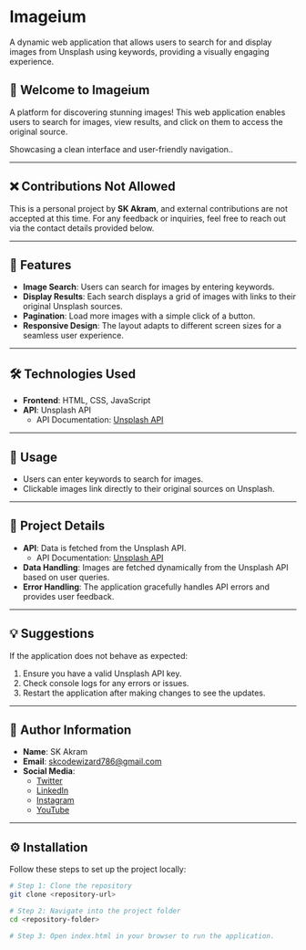 # Imageium

A dynamic web application that allows users to search for and display images from Unsplash using keywords, providing a visually engaging experience.

## 🎉 Welcome to Imageium

A platform for discovering stunning images! This web application enables users to search for images, view results, and click on them to access the original source.

Showcasing a clean interface and user-friendly navigation..

---

## ❌ Contributions Not Allowed

This is a personal project by **SK Akram**, and external contributions are not accepted at this time. For any feedback or inquiries, feel free to reach out via the contact details provided below.

---

## 🌟 Features  

- **Image Search**: Users can search for images by entering keywords.  
- **Display Results**: Each search displays a grid of images with links to their original Unsplash sources.  
- **Pagination**: Load more images with a simple click of a button.  
- **Responsive Design**: The layout adapts to different screen sizes for a seamless user experience.  

---

## 🛠️ Technologies Used  

- **Frontend**: HTML, CSS, JavaScript  
- **API**: Unsplash API  
  - API Documentation: [Unsplash API](https://unsplash.com/developers)

---

## 🚀 Usage  

- Users can enter keywords to search for images.  
- Clickable images link directly to their original sources on Unsplash.

---

## 📂 Project Details  

- **API**: Data is fetched from the Unsplash API.
  - API Documentation: [Unsplash API](https://unsplash.com/developers)
- **Data Handling**: Images are fetched dynamically from the Unsplash API based on user queries.  
- **Error Handling**: The application gracefully handles API errors and provides user feedback.

---

## 💡 Suggestions  

If the application does not behave as expected:  
1. Ensure you have a valid Unsplash API key.  
2. Check console logs for any errors or issues.  
3. Restart the application after making changes to see the updates.

---

## 👤 Author Information  

- **Name**: SK Akram  
- **Email**: skcodewizard786@gmail.com  
- **Social Media**:  
  - [Twitter](https://twitter.com/akramcodez)  
  - [LinkedIn](https://www.linkedin.com/in/sk-akram-aaa903318/)  
  - [Instagram](https://instagram.com/akramcodez)  
  - [YouTube](https://youtube.com/@akramcodez)

---

## ⚙️ Installation  

Follow these steps to set up the project locally:  

```bash
# Step 1: Clone the repository
git clone <repository-url>

# Step 2: Navigate into the project folder
cd <repository-folder>

# Step 3: Open index.html in your browser to run the application.

